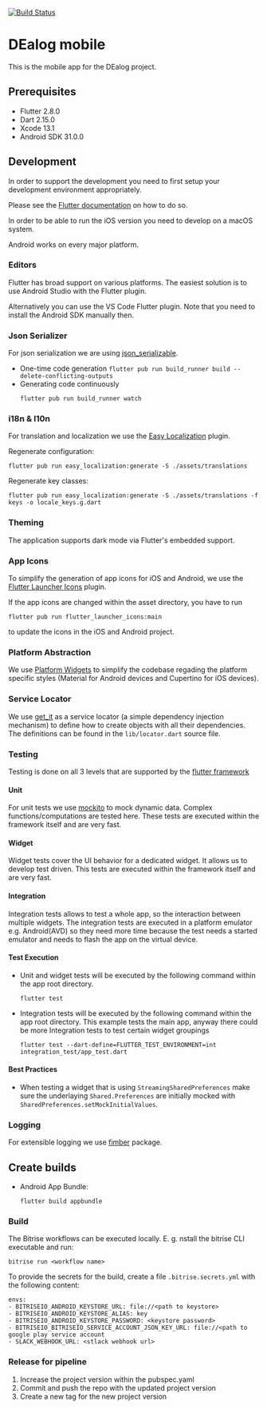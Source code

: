 [![Build Status](https://app.bitrise.io/app/e1572c13734b4305/status.svg?token=L2hi96aZiyJMveEO2iu_dA&branch=master)](https://app.bitrise.io/app/e1572c13734b4305)

# DEalog mobile

This is the mobile app for the DEalog project.

## Prerequisites

- Flutter 2.8.0
- Dart 2.15.0
- Xcode 13.1
- Android SDK 31.0.0

## Development

In order to support the development you need to first setup your development
environment appropriately.

Please see the [Flutter documentation](https://flutter.dev) on how to do so.

In order to be able to run the iOS version you need to develop on a macOS system.

Android works on every major platform.

### Editors

Flutter has broad support on various platforms. The easiest solution is to use
Android Studio with the Flutter plugin.

Alternatively you can use the VS Code Flutter plugin. Note that you need to
install the Android SDK manually then.

### Json Serializer

For json serialization we are using [json_serializable](https://pub.dev/packages/json_serializable).

* One-time code generation
  ```flutter pub run build_runner build --delete-conflicting-outputs```
* Generating code continuously
  ```
  flutter pub run build_runner watch
  ``` 

### i18n & l10n

For translation and localization we use the [Easy Localization](https://pub.dev/packages/easy_localization) plugin.

Regenerate configuration:
```shell script
flutter pub run easy_localization:generate -S ./assets/translations   
```

Regenerate key classes:
```shell script
flutter pub run easy_localization:generate -S ./assets/translations -f keys -o locale_keys.g.dart
```

### Theming

The application supports dark mode via Flutter's embedded support.

### App Icons

To simplify the generation of app icons for iOS and Android, we use the [Flutter Launcher Icons](https://pub.dev/packages/flutter_launcher_icons) plugin.

If the app icons are changed within the asset directory, you have to run
```shell script
flutter pub run flutter_launcher_icons:main
```
to update the icons in the iOS and Android project.

### Platform Abstraction

We use [Platform Widgets](https://pub.dev/packages/flutter_platform_widgets) to simplify the codebase regading the platform specific styles (Material for Android devices and Cupertino for iOS devices).

### Service Locator

We use [get_it](https://pub.dev/packages/get_it) as a service locator (a simple dependency injection mechanism) to define how to create  objects with all their dependencies. The definitions can be found in the `lib/locator.dart` source file.

### Testing

Testing is done on all 3 levels that are supported by the [flutter framework](https://flutter.dev/docs/testing)

#### Unit

For unit tests we use [mockito](https://pub.dev/packages/mockito) to mock dynamic data. Complex functions/computations are tested here. These tests are executed within the framework itself and are very fast.

#### Widget

Widget tests cover the UI behavior for a dedicated widget. It allows us to develop test driven. This tests are executed within the framework itself and are very fast.

#### Integration

Integration tests allows to test a whole app, so the interaction between multiple widgets. The integration tests are executed in a platform emulator e.g. Android(AVD) so they need more time because the test needs a started emulator and needs to flash the app on the virtual device.

#### Test Execution

- Unit and widget tests will be executed by the following command within the app root directory.
  ```
  flutter test
  ``` 
- Integration tests will be executed by the following command within the app root directory. This example tests the main app, anyway there could be more Integration tests to test certain widget groupings 
  ```
  flutter test --dart-define=FLUTTER_TEST_ENVIRONMENT=int integration_test/app_test.dart
  ``` 


#### Best Practices

- When testing a widget that is using ```StreamingSharedPreferences``` make sure the underlaying ```Shared.Preferences``` are initially mocked with ```SharedPreferences.setMockInitialValues```.

### Logging

For extensible logging we use [fimber](https://pub.dev/packages/fimber) package.

## Create builds

  * Android App Bundle:
    ```shell script
    flutter build appbundle
    ```
### Build

The Bitrise workflows can be executed locally. E. g. nstall the bitrise CLI executable and run:

```
bitrise run <workflow name>
```

To provide the secrets for the build, create a file `.bitrise.secrets.yml` with the following content:

```
envs:
- BITRISEIO_ANDROID_KEYSTORE_URL: file://<path to keystore>
- BITRISEIO_ANDROID_KEYSTORE_ALIAS: key
- BITRISEIO_ANDROID_KEYSTORE_PASSWORD: <keystore password>
- BITRISEIO_BITRISEIO_SERVICE_ACCOUNT_JSON_KEY_URL: file://<path to google play service account 
- SLACK_WEBHOOK_URL: <stlack webhook url>
```

### Release for pipeline

1. Increase the project version within the pubspec.yaml
1. Commit and push the repo with the updated project version
1. Create a new tag for the new project version
